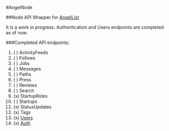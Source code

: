 #AngelNode

##Node API Wrapper for [AngelList]

It is a work in progress. Authentication and Users endpoints are completed as of now.

###Completed API endpoints:

1. ( )  ActivityFeeds
1. ( )  Follows
1. ( )  Jobs
1. ( )  Messages
1. ( )  Paths
1. ( )  Press
1. ( )  Reviews
1. ( )  Search
1. (x)  StartupRoles
1. ( )  Startups
1. (x)  StatusUpdates
1. (x)  Tags
1. (x)  [Users]
1. (x)  [Auth]

[AngelList]: https://angel.co
[Users]: https://angel.co/api/spec/users
[Auth]: https://angel.co/api/oauth/faq